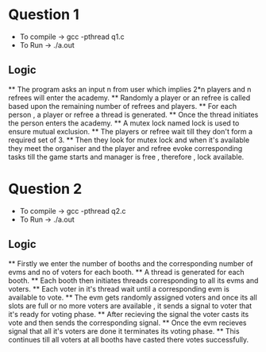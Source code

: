 <!-- AUTHOR -> AAYUSH GOEL -->
# Question 1
* To compile -> gcc -pthread q1.c
* To Run -> ./a.out

## Logic
** The program asks an input n from user which implies 2*n players and n refrees will enter the academy.
** Randomly a player or an refree is called based upon the remaining number of refrees and players.
** For each person , a player or refree a thread is generated.
** Once the thread initiates the person enters the academy.
** A mutex lock named lock is used to ensure mutual exclusion.
** The players or refree wait till they don't form a required set of 3.
** Then they look for mutex lock and when it's available they meet the organiser and the player and refree evoke corresponding tasks till the game starts and manager is free , therefore , lock available.

# Question 2
* To compile -> gcc -pthread q2.c
* To Run -> ./a.out

## Logic
** Firstly we enter the number of booths and the corresponding number of evms and no of voters for each booth.
** A thread is generated for each booth.
** Each booth then initiates threads corresponding to all its evms and voters.
** Each voter in it's thread wait until a corresponding evm is available to vote.
** The evm gets randomly assigned voters and once its all slots are full or no more voters are available , it sends a signal to voter that it's ready for voting phase.
** After recieving the signal the voter casts its vote and then sends the corresponding signal.
** Once the evm recieves signal that all it's voters are done it terminates its voting phase.
** This continues till all voters at all booths have casted there votes successfully.